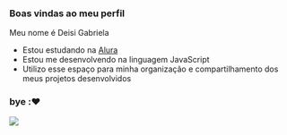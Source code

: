 ### Boas vindas ao meu perfil

Meu nome é Deisi Gabriela

- Estou estudando na [Alura](https://www.alura.com.br)
- Estou me desenvolvendo na linguagem JavaScript
- Utilizo esse espaço para minha organização e compartilhamento dos meus projetos desenvolvidos

### bye :❤️
![](https://media.tenor.com/r-OBPwBgSI8AAAAM/wink-anime.gif)
